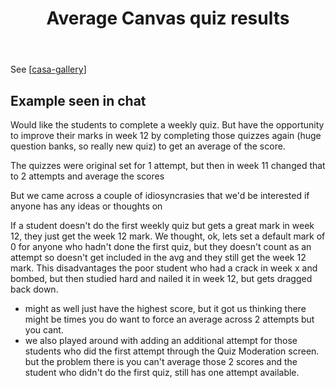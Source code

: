 ﻿---
backlinks:
- title: CASA Gallery
  url: /memex/sense/CASA/casa-gallery.html
title: 'Average Canvas quiz results '
---
See [[casa-gallery]]

## Example seen in chat

Would like the students to complete a weekly quiz. But have the opportunity to improve their marks in week 12 by completing those quizzes again (huge question banks, so really new quiz) to get an average of the score.  

The quizzes were original set for 1 attempt, but then in week 11 changed that to 2 attempts and average the scores
 
But we came across a couple of idiosyncrasies that we'd be interested if anyone has any ideas or thoughts on
	
If a student doesn't do the first weekly quiz but gets a great mark in week 12, they just get the week 12 mark.  We thought, ok, lets set a default mark of 0 for anyone who hadn't done the first quiz, but they doesn't count as an attempt so doesn't get included in the avg and they still get the week 12 mark.  This disadvantages the poor student who had a crack in week x and bombed, but then studied hard and nailed it in week 12, but gets dragged back down.  
		
- might as well just have the highest score, but it got us thinking there might be times you do want to force an average across 2 attempts but you cant.
- we also played around with adding an additional attempt for those students who did the first attempt through the Quiz  Moderation screen.  but the problem there is you can't average those 2 scores and the student who didn't do the first quiz, still has one attempt available.

[//begin]: # "Autogenerated link references for markdown compatibility"
[casa-gallery]: casa-gallery "CASA Gallery"
[//end]: # "Autogenerated link references"